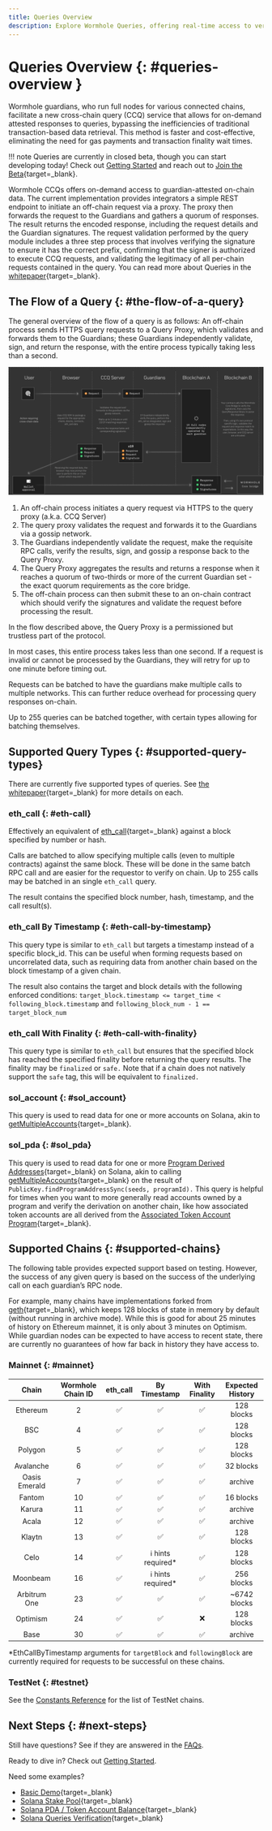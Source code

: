 ```yaml
---
title: Queries Overview
description: Explore Wormhole Queries, offering real-time access to verified blockchain data via a REST endpoint, enabling secure cross-chain interactions and verifications.
---
```


# Queries Overview {: #queries-overview }

Wormhole guardians, who run full nodes for various connected chains, facilitate a new cross-chain query (CCQ) service that allows for on-demand attested responses to queries, bypassing the inefficiencies of traditional transaction-based data retrieval. This method is faster and cost-effective, eliminating the need for gas payments and transaction finality wait times.

!!! note
	Queries are currently in closed beta, though you can start developing today! Check out [Getting Started](./getting-started.md) and reach out to [Join the Beta](https://forms.clickup.com/45049775/f/1aytxf-10244/JKYWRUQ70AUI99F32Q){target=\_blank}.

Wormhole CCQs offers on-demand access to guardian-attested on-chain data. The current implementation provides integrators a simple REST endpoint to initiate an off-chain request via a proxy. The proxy then forwards the request to the Guardians and gathers a quorum of responses. The result returns the encoded response, including the request details and the Guardian signatures. The request validation performed by the query module includes a three step process that involves verifying the signature to ensure it has the correct prefix, confirming that the signer is authorized to execute CCQ requests, and validating the legitimacy of all per-chain requests contained in the query. You can read more about Queries in the [whitepaper](https://github.com/wormhole-foundation/wormhole/blob/main/whitepapers/0013_ccq.md){target=\_blank}.

## The Flow of a Query {: #the-flow-of-a-query}

The general overview of the flow of a query is as follows: An off-chain process sends HTTPS query requests to a Query Proxy, which validates and forwards them to the Guardians; these Guardians independently validate, sign, and return the response, with the entire process typically taking less than a second.

![The architecture flow of a query](/images/build/build-multichain-applications/queries/overview/overview-1.webp)

1. An off-chain process initiates a query request via HTTPS to the query proxy (a.k.a. CCQ Server) 
2. The query proxy validates the request and forwards it to the Guardians via a gossip network.
3. The Guardians independently validate the request, make the requisite RPC calls, verify the results, sign, and gossip a response back to the Query Proxy.
4. The Query Proxy aggregates the results and returns a response when it reaches a quorum of two-thirds or more of the current Guardian set - the exact quorum requirements as the core bridge.
5. The off-chain process can then submit these to an on-chain contract which should verify the signatures and validate the request before processing the result.

In the flow described above, the Query Proxy is a permissioned but trustless part of the protocol.

In most cases, this entire process takes less than one second. If a request is invalid or cannot be processed by the Guardians, they will retry for up to one minute before timing out.

Requests can be batched to have the guardians make multiple calls to multiple networks. This can further reduce overhead for processing query responses on-chain.

Up to 255 queries can be batched together, with certain types allowing for batching themselves.

## Supported Query Types {: #supported-query-types}

There are currently five supported types of queries. See [the whitepaper](https://github.com/wormhole-foundation/wormhole/blob/main/whitepapers/0013_ccq.md){target=\_blank} for more details on each.

### eth_call {: #eth-call}

Effectively an equivalent of [eth_call](https://ethereum.org/en/developers/docs/apis/json-rpc/#eth_call){target=\_blank} against a block specified by number or hash.

Calls are batched to allow specifying multiple calls (even to multiple contracts) against the same block. These will be done in the same batch RPC call and are easier for the requestor to verify on chain. Up to 255 calls may be batched in an single `eth_call` query.

The result contains the specified block number, hash, timestamp, and the call result(s).

### eth_call By Timestamp {: #eth-call-by-timestamp}

This query type is similar to `eth_call` but targets a timestamp instead of a specific block_id. This can be useful when forming requests based on uncorrelated data, such as requiring data from another chain based on the block timestamp of a given chain.

The result also contains the target and block details with the following enforced conditions: `target_block.timestamp <= target_time < following_block.timestamp` and `following_block_num - 1 == target_block_num`

### eth_call With Finality {: #eth-call-with-finality}

This query type is similar to `eth_call` but ensures that the specified block has reached the specified finality before returning the query results. The finality may be `finalized` or `safe.` Note that if a chain does not natively support the `safe` tag, this will be equivalent to `finalized.`

### sol_account {: #sol_account}

This query is used to read data for one or more accounts on Solana, akin to [getMultipleAccounts](https://solana.com/docs/rpc/http/getmultipleaccounts){target=\_blank}.

### sol_pda {: #sol_pda}

This query is used to read data for one or more [Program Derived Addresses](https://www.anchor-lang.com/docs/pdas){target=\_blank} on Solana, akin to calling [getMultipleAccounts](https://solana.com/docs/rpc/http/getmultipleaccounts){target=\_blank} on the result of `PublicKey.findProgramAddressSync(seeds, programId).` This query is helpful for times when you want to more generally read accounts owned by a program and verify the derivation on another chain, like how associated token accounts are all derived from the [Associated Token Account Program](https://spl.solana.com/associated-token-account){target=\_blank}.

## Supported Chains {: #supported-chains}

The following table provides expected support based on testing. However, the success of any given query is based on the success of the underlying call on each guardian’s RPC node.

For example, many chains have implementations forked from [geth](https://github.com/ethereum/go-ethereum){target=\_blank}, which keeps 128 blocks of state in memory by default (without running in archive mode). While this is good for about 25 minutes of history on Ethereum mainnet, it is only about 3 minutes on Optimism. While guardian nodes can be expected to have access to recent state, there are currently no guarantees of how far back in history they have access to.

### Mainnet {: #mainnet}

|      Chain      | Wormhole Chain ID | eth_call |    By Timestamp    | With Finality | Expected History |
|:---------------:|:-----------------:|:--------:|:------------------:|:-------------:|:----------------:|
| Ethereum      | 2                 | ✅        | ✅                  | ✅             | 128 blocks       |
| BSC           | 4                 | ✅        | ✅                  | ✅             | 128 blocks       |
| Polygon       | 5                 | ✅        | ✅                  | ✅             | 128 blocks       |
| Avalanche     | 6                 | ✅        | ✅                  | ✅             | 32 blocks        |
| Oasis Emerald | 7                 | ✅        | ✅                  | ✅             | archive          |
| Fantom        | 10                | ✅        | ✅                  | ✅             | 16 blocks        |
| Karura        | 11                | ✅        | ✅                  | ✅             | archive          |
| Acala         | 12                | ✅        | ✅                  | ✅             | archive          |
| Klaytn        | 13                | ✅        | ✅                  | ✅             | 128 blocks       |
| Celo          | 14                | ✅        | ℹ️ hints required\* | ✅             | 128 blocks       |
| Moonbeam      | 16                | ✅        | ℹ️ hints required\* | ✅             | 256 blocks       |
| Arbitrum One  | 23                | ✅        | ✅                  | ✅             | ~6742 blocks    |
| Optimism      | 24                | ✅        | ✅                  | ❌             | 128 blocks       |
| Base          | 30                | ✅        | ✅                  | ✅             | archive          |

\*EthCallByTimestamp arguments for `targetBlock` and `followingBlock` are currently required for requests to be successful on these chains.

### TestNet {: #testnet}

See the [Constants Reference](../reference/constants.md) for the list of TestNet chains.

## Next Steps {: #next-steps}

Still have questions? See if they are answered in the [FAQs](./faqs.md).

Ready to dive in? Check out [Getting Started](./getting-started.md).

Need some examples?

- [Basic Demo](https://github.com/wormholelabs-xyz/example-queries-demo/){target=\_blank}
- [Solana Stake Pool](https://github.com/wormholelabs-xyz/example-queries-solana-stake-pool){target=\_blank}
- [Solana PDA / Token Account Balance](https://github.com/wormholelabs-xyz/example-queries-solana-pda){target=\_blank}
- [Solana Queries Verification](https://github.com/wormholelabs-xyz/example-queries-solana-verify){target=\_blank}